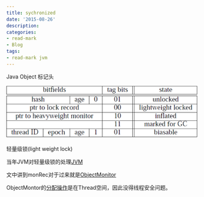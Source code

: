 ```yaml
---
title: sychronized
date: '2015-08-26'
description:
categories:
- read-mark
- Blog
tags:
- read-mark jvm
---
```


Java Object 标记头

![ScreenShot](https://raw.githubusercontent.com/Joinhack/blog/master/images/headmark.jpg)

轻量级锁(light weight lock)

当年JVM对轻量级锁的处理[JVM](https://www.usenix.org/legacy/event/jvm01/full_papers/dice/dice.pdf)

文中讲到monRec对于过来就是[ObjectMonitor](http://hg.openjdk.java.net/jdk8/jdk8/hotspot/file/87ee5ee27509/src/share/vm/runtime/objectMonitor.hpp?#l77)

ObjectMontor的[分配操作](http://hg.openjdk.java.net/jdk8/jdk8/hotspot/file/87ee5ee27509/src/share/vm/runtime/synchronizer.cpp?#l944)是在Thread空间，因此没得线程安全问题。




